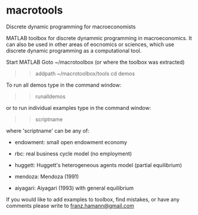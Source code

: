 macrotools
============

Discrete dynamic programming for macroeconomists

MATLAB toolbox for discrete dynammic programming in macroeconomics.
It can also be used in other areas of eocnomics or sciences, which
use discrete dynamic programming as a computational tool.


Start MATLAB
Goto ~/macrotoolbox (or where the toolbox was extracted)

>> addpath ~/macrotoolbox/tools
>> cd demos

To run all demos type in the command window:

>> runalldemos

or to run individual examples type in the command window:

>>scriptname 

where 'scriptname' can be any of:

 - endowment: small open endowment economy

 - rbc: real business cycle model (no employment)

 - huggett: Huggett's heterogeneous agents model (partial equilibrium)

 - mendoza: Mendoza (1991)

 - aiyagari: Aiyagari (1993) with general equilibrium

If you would like to add examples to toolbox, find mistakes, or have
any comments please write to franz.hamann@gmail.com
